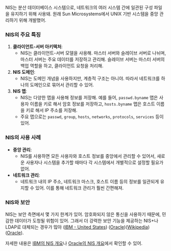 NIS는 분산 데이터베이스 시스템으로, 네트워크의 여러 시스템 간에 일관된 구성 파일을 유지하기 위해 사용돼. 원래 Sun Microsystems에서 UNIX 기반 시스템을 중앙 관리하기 위해 개발했어.

### NIS의 주요 특징

1. **클라이언트-서버 아키텍처**:
    - NIS는 클라이언트-서버 모델을 사용해. 마스터 서버와 슬레이브 서버로 나뉘며, 마스터 서버는 주요 데이터를 저장하고 관리해. 슬레이브 서버는 마스터 서버의 백업 역할을 하고, 클라이언트 요청을 처리해.
2. **NIS 도메인**:
    - NIS는 도메인 개념을 사용하지만, 계층적 구조는 아니야. 따라서 네트워크를 하나의 도메인으로 묶어서 관리할 수 있어.
3. **NIS 맵**:
    - NIS는 다양한 맵을 사용해 정보를 저장해. 예를 들어, `passwd.byname` 맵은 사용자 이름을 키로 해서 암호 정보를 저장하고, `hosts.byname` 맵은 호스트 이름을 키로 해서 IP 주소를 저장해.
    - 주요 맵으로는 `passwd`, `group`, `hosts`, `networks`, `protocols`, `services` 등이 있어.

### NIS의 사용 사례

- **중앙 관리**:
    - NIS를 사용하면 모든 사용자와 호스트 정보를 중앙에서 관리할 수 있어서, 새로운 사용자나 시스템을 추가할 때마다 각 시스템에서 개별적으로 설정할 필요가 없어.
- **네트워크 관리**:
    - 네트워크 내의 IP 주소, 네트워크 마스크, 호스트 이름 등의 정보를 일관되게 유지할 수 있어. 이를 통해 네트워크 관리가 훨씬 간편해져.

### NIS와 보안

NIS는 보안 측면에서 몇 가지 한계가 있어. 암호화되지 않은 통신을 사용하기 때문에, 민감한 데이터가 도청될 위험이 있어. 그래서 더 강력한 보안 기능을 제공하는 NIS+나 LDAP로 대체되는 경우가 많아​ ([IBM - United States](https://www.ibm.com/docs/en/aix/7.1?topic=services-network-information-service-nis-overview))​​ ([Oracle](https://docs.oracle.com/cd/E19683-01/817-4843/6mkbebda4/index.html))​​ ([Wikipedia](https://en.wikipedia.org/wiki/Network_Information_Service))​​ ([Oracle](https://docs.oracle.com/cd/E19253-01/816-4556/anis1-25461/index.html))​.

자세한 내용은 [IBM의 NIS 개요](https://www.ibm.com/docs/en/aix/7.1?topic=services-network-information-service-nis-overview)나 [Oracle의 NIS 개요](https://docs.oracle.com/cd/E36784_01/html/E36871/nis-overview.html)에서 확인할 수 있어.